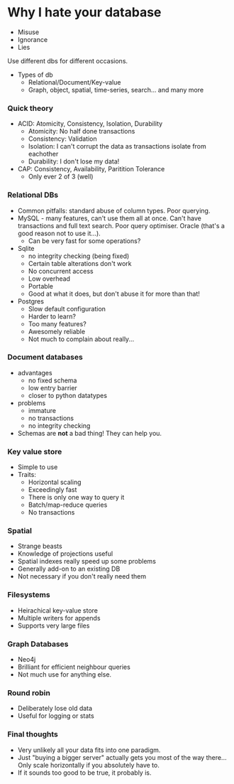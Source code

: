 # Why I hate your database

- Misuse
- Ignorance
- Lies

Use different dbs for different occasions.

- Types of db
    - Relational/Document/Key-value
    - Graph, object, spatial, time-series, search... and many more

### Quick theory

- ACID: Atomicity, Consistency, Isolation, Durability
    - Atomicity: No half done transactions
    - Consistency: Validation
    - Isolation: I can't corrupt the data as transactions isolate from
      eachother
    - Durability: I don't lose my data!
- CAP: Consistency, Availability, Paritition Tolerance
    - Only ever 2 of 3 (well)

### Relational DBs

- Common pitfalls: standard abuse of column types. Poor querying.
- MySQL - many features, can't use them all at once. Can't have transactions
  and full text search. Poor query optimiser. Oracle (that's a good reason not
  to use it...).
    - Can be very fast for some operations?
- Sqlite
    - no integrity checking (being fixed)
    - Certain table alterations don't work
    - No concurrent access
    - Low overhead
    - Portable
    - Good at what it does, but don't abuse it for more than that!
- Postgres
    - Slow default configuration
    - Harder to learn?
    - Too many features?
    - Awesomely reliable
    - Not much to complain about really...

### Document databases

- advantages
    - no fixed schema
    - low entry barrier
    - closer to python datatypes
- problems
    - immature
    - no transactions
    - no integrity checking
- Schemas are **not** a bad thing! They can help you.

### Key value store

- Simple to use
- Traits:
    - Horizontal scaling
    - Exceedingly fast
    - There is only one way to query it
    - Batch/map-reduce queries
    - No transactions

### Spatial

- Strange beasts
- Knowledge of projections useful
- Spatial indexes really speed up some problems
- Generally add-on to an existing DB
- Not necessary if you don't really need them

### Filesystems

- Heirachical key-value store
- Multiple writers for appends
- Supports very large files

### Graph Databases

- Neo4j
- Brilliant for efficient neighbour queries
- Not much use for anything else.

### Round robin

- Deliberately lose old data
- Useful for logging or stats

### Final thoughts

- Very unlikely all your data fits into one paradigm.
- Just "buying a bigger server" actually gets you most of the way there... Only
  scale horizontally if you absolutely have to.
- If it sounds too good to be true, it probably is.
